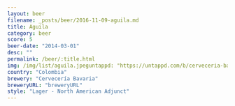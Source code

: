 ```yaml
---
layout: beer
filename: _posts/beer/2016-11-09-aguila.md
title: Aguila
category: beer
score: 5
beer-date: "2014-03-01"
desc: ""
permalink: /beer/:title.html
img: /img/list/aguila.jpeguntappd: "https://untappd.com/b/cerveceria-bavaria-aguila/19729"
country: "Colombia"
brewery: "Cervecería Bavaria"
breweryURL: "breweryURL"
style: "Lager - North American Adjunct"
---
```

